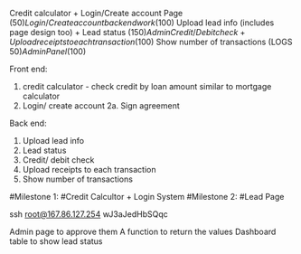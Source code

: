 Credit calculator + Login/Create account Page (50$)
Login/Createaccount backend work (100$)
Upload lead info (includes page design too) + Lead status (150$)
Admin Credit/Debit check + Upload receipts to each transaction (100$)
Show number of transactions (LOGS 50$)
Admin Panel (100$)


Front end:
1. credit calculator - check credit by loan amount similar to mortgage calculator
2. Login/ create account
2a. Sign agreement

Back end:
1. Upload lead info
2. Lead status
3. Credit/ debit check
4. Upload receipts to each transaction
5. Show number of transactions


#Milestone 1:
#Credit Calcultor + Login System
#Milestone 2:
#Lead Page

ssh root@167.86.127.254
wJ3aJedHbSQqc


Admin page to approve them
A function to return the values
Dashboard table to show lead status